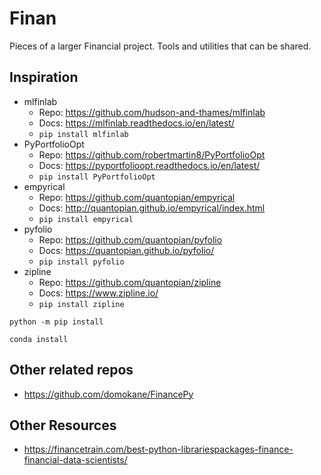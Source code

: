 # Finan

Pieces of a larger Financial project. Tools and utilities that can be shared.

## Inspiration

- mlfinlab
    - Repo: https://github.com/hudson-and-thames/mlfinlab
    - Docs: https://mlfinlab.readthedocs.io/en/latest/
    - `pip install mlfinlab`
- PyPortfolioOpt
    - Repo: https://github.com/robertmartin8/PyPortfolioOpt
    - Docs: https://pyportfolioopt.readthedocs.io/en/latest/
    - `pip install PyPortfolioOpt`
- empyrical
    - Repo: https://github.com/quantopian/empyrical
    - Docs: http://quantopian.github.io/empyrical/index.html
    - `pip install empyrical`
- pyfolio
    - Repo: https://github.com/quantopian/pyfolio
    - Docs: https://quantopian.github.io/pyfolio/
    - `pip install pyfolio`
- zipline
    - Repo: https://github.com/quantopian/zipline
    - Docs: https://www.zipline.io/
    - `pip install zipline`

`python -m pip install`

`conda install`

## Other related repos

- https://github.com/domokane/FinancePy

## Other Resources

- https://financetrain.com/best-python-librariespackages-finance-financial-data-scientists/
